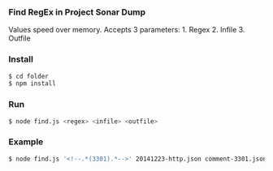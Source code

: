 ### Find RegEx in Project Sonar Dump ###

Values speed over memory. Accepts 3 parameters: 1. Regex 2. Infile 3. Outfile

### Install ###

```bash
$ cd folder
$ npm install
```

### Run ###

```bash
$ node find.js <regex> <infile> <outfile>
```

### Example ###

```bash
$ node find.js '<!--.*(3301).*-->' 20141223-http.json comment-3301.json
```